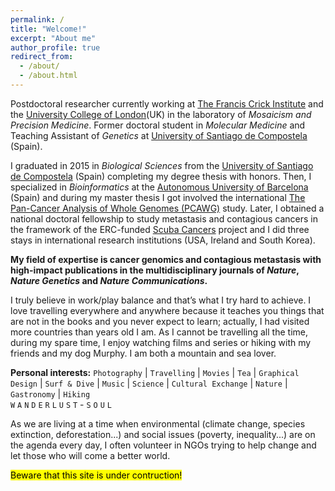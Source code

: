 ```yaml
---
permalink: /
title: "Welcome!"
excerpt: "About me"
author_profile: true
redirect_from: 
  - /about/
  - /about.html
---
```


Postdoctoral researcher currently working at [The Francis Crick Institute](https://www.crick.ac.uk/) and the [University College of London](https://www.ucl.ac.uk/)(UK) in the laboratory of _Mosaicism and Precision Medicine_. Former doctoral student in _Molecular Medicine_ and Teaching Assistant of _Genetics_ at [University of Santiago de Compostela](https://www.usc.es/gl) (Spain).  

I graduated in 2015 in _Biological Sciences_ from the [University of Santiago de Compostela](https://www.usc.es/gl) (Spain)  completing my degree thesis with honors. Then, I specialized in _Bioinformatics_ at the [Autonomous University of Barcelona](https://www.uab.cat/en/) (Spain) and during my master thesis I got involved the international [The Pan-Cancer Analysis of Whole Genomes (PCAWG)](https://dcc.icgc.org/pcawg) study. Later, I obtained a national doctoral fellowship to study metastasis and contagious cancers in the framework of the ERC-funded [Scuba Cancers](http://www.scubacancers.org/) project and I did three stays in international research institutions (USA, Ireland and South Korea).  

**My field of expertise is cancer genomics and contagious metastasis with high-impact publications in the multidisciplinary journals of _Nature_, _Nature Genetics_ and _Nature Communications_.**  

I truly believe in work/play balance and that’s what I try hard to achieve. I love travelling everywhere and anywhere because it teaches you things that are not in the books and you never expect to learn; actually, I had visited more countries than years old I am. As I cannot be travelling all the time, during my spare time, I enjoy watching films and series or hiking with my friends and my dog Murphy. I am both a mountain and sea lover.  

**Personal interests:** `Photography` | `Travelling` | `Movies` | `Tea` | `Graphical Design` | `Surf & Dive` | `Music` | `Science` | `Cultural Exchange` | `Nature` | `Gastronomy` |  `Hiking`  
`W` `A` `N` `D` `E` `R` `L` `U` `S` `T` - `S` `O` `U` `L`  

As we are living at a time when environmental (climate change, species extinction, deforestation...) and social issues (poverty, inequality...) are on the agenda every day, I often volunteer in NGOs trying to help change and let those who will come a better world.  

<mark>Beware that this site is under contruction!</mark>
